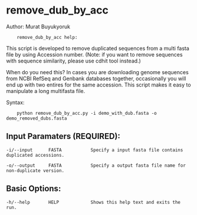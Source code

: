 # remove_dub_by_acc

Author: Murat Buyukyoruk

        remove_dub_by_acc help:

This script is developed to remove duplicated sequences from a multi fasta file by using Accession number. (Note: if you want to remove sequences with sequence similarity, please use cdhit tool instead.) 

When do you need this?
In cases you are downloading genome sequences from NCBI RefSeq and Genbank databases together, occasionally you will end up with two entires for the same accession. This script makes it easy to manipulate a long multifasta file.

Syntax:

        python remove_dub_by_acc.py -i demo_with_dub.fasta -o demo_removed_dubs.fasta

Input Paramaters (REQUIRED):
----------------------------
	-i/--input		FASTA			Specify a input fasta file contains duplicated accessions.

	-o/--output		FASTA			Specify a output fasta file name for non-duplicate version.

Basic Options:
--------------
	-h/--help		HELP			Shows this help text and exits the run.

